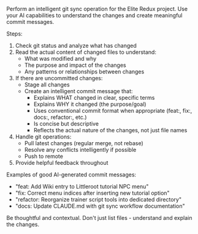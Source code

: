 Perform an intelligent git sync operation for the Elite Redux project. Use your AI capabilities to understand the changes and create meaningful commit messages.

Steps:
1. Check git status and analyze what has changed
2. Read the actual content of changed files to understand:
   - What was modified and why
   - The purpose and impact of the changes
   - Any patterns or relationships between changes
3. If there are uncommitted changes:
   - Stage all changes
   - Create an intelligent commit message that:
     * Explains WHAT changed in clear, specific terms
     * Explains WHY it changed (the purpose/goal)
     * Uses conventional commit format when appropriate (feat:, fix:, docs:, refactor:, etc.)
     * Is concise but descriptive
     * Reflects the actual nature of the changes, not just file names
4. Handle git operations:
   - Pull latest changes (regular merge, not rebase)
   - Resolve any conflicts intelligently if possible
   - Push to remote
5. Provide helpful feedback throughout

Examples of good AI-generated commit messages:
- "feat: Add Wiki entry to Littleroot tutorial NPC menu"
- "fix: Correct menu indices after inserting new tutorial option"
- "refactor: Reorganize trainer script tools into dedicated directory"
- "docs: Update CLAUDE.md with git sync workflow documentation"

Be thoughtful and contextual. Don't just list files - understand and explain the changes.